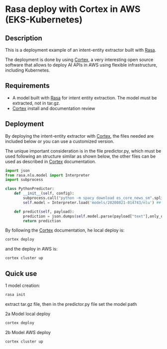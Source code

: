# Rasa deploy with Cortex in AWS (EKS-Kubernetes)

## Description
This is a deployment example of an intent-entity extractor built with [Rasa](https://rasa.com/docs/).

The deployment is done by using [Cortex](https://docs.cortex.dev/), a very interesting open source software that allows to deploy AI APIs in AWS using flexible infrastructure, including Kubernetes.


## Requirements
- A model built with [Rasa](https://rasa.com/docs/) for intent entity extraction. The model must be extracted, not in tar.gz.
- [Cortex](https://docs.cortex.dev/) install and documentation review

## Deployment
By deploying the intent-entity extractor with [Cortex](https://docs.cortex.dev/), the files needed are included below or
you can use a customized version.


The unique important consideration is in the file  predictor.py, which must be used following an structure similar as shown below,  the other files can be used as described in  [Cortex](https://docs.cortex.dev/) documentation.

```python
import json
from rasa.nlu.model import Interpreter
import subprocess

class PythonPredictor:
    def __init__(self, config):
        subprocess.call("python -m spacy download es_core_news_sm".split(" "))
        self.model = Interpreter.load('models/20200821-014743/nlu') ## this should be an extracted model

    def predict(self, payload):
        prediction = json.dumps(self.model.parse(payload["text"],only_output_properties=True))
        return prediction
```


By following the [Cortex](https://docs.cortex.dev/)  documentation,  he local deploy is:

```bash
cortex deploy
```

and the deploy in AWS is:
```bash
cortex cluster up
```

## Quick use
1 model creation:
```bash
rasa init
```
extract tar.gz file,  then in the predictor.py file set the model path

2a Model local deploy

```bash
cortex deploy
```

2b Model AWS deploy

```bash
cortex cluster up
```





